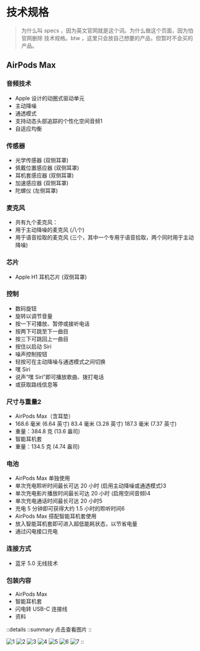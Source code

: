 # 技术规格

> 为什么叫 specs ，因为英文官网就是这个词。为什么做这个页面，因为怕官网删除 技术规格。btw ，这里只会放自己想要的产品，但暂时不会买的产品。

## AirPods Max

### 音频技术

- Apple 设计的动圈式驱动单元
- 主动降噪
- 通透模式
- 支持动态头部追踪的个性化空间音频1
- 自适应均衡

### 传感器

- 光学传感器 (双侧耳罩)
- 佩戴位置感应器 (双侧耳罩)
- 耳机套感应器 (双侧耳罩)
- 加速感应器 (双侧耳罩)
- 陀螺仪 (左侧耳罩)

### 麦克风

- 共有九个麦克风：
- 用于主动降噪的麦克风 (八个)
- 用于语音拾取的麦克风 (三个，其中一个专用于语音拾取，两个同时用于主动降噪)

### 芯片

- Apple H1 耳机芯片 (双侧耳罩)

### 控制

- 数码旋钮
- 旋转以调节音量
- 按一下可播放、暂停或接听电话
- 按两下可跳至下一曲目
- 按三下可跳回上一曲目
- 按住以启动 Siri
- 噪声控制按钮
- 轻按可在主动降噪与通透模式之间切换
- 嘿 Siri
- 说声“嘿 Siri”即可播放歌曲、拨打电话
- 或获取路线信息等

### 尺寸与重量2

- AirPods Max（含耳垫）
- 168.6 毫米 (6.64 英寸)   83.4 毫米 (3.28 英寸) 187.3 毫米 (7.37 英寸)
- 重量：384.8 克 (13.6 盎司)
- 智能耳机套
- 重量：134.5 克 (4.74 盎司)

### 电池

- AirPods Max 单独使用
- 单次充电聆听时间最长可达 20 小时 (启用主动降噪或通透模式)3
- 单次充电影片播放时间最长可达 20 小时 (启用空间音频)4
- 单次充电通话时间最长可达 20 小时5
- 充电 5 分钟即可获得大约 1.5 小时的聆听时间6
- AirPods Max 搭配智能耳机套使用
- 放入智能耳机套即可进入超低能耗状态，以节省电量
- 通过闪电接口充电

### 连接方式

- 蓝牙 5.0 无线技术

### 包装内容

- AirPods Max
- 智能耳机套
- 闪电转 USB-C 连接线
- 资料

::details
    ::summary
    点击查看图片
    ::

![1](/apple/specs/airpods-max/color/green.jpg)
![2](/apple/specs/airpods-max/color/silver.jpg)
![3](/apple/specs/airpods-max/color/pink.jpg)
![4](/apple/specs/airpods-max/color/sky_blue.jpg)
![5](/apple/specs/airpods-max/color/space_gray.jpg)
![6](/apple/specs/airpods-max/content.png)
![7](/apple/specs/airpods-max/tip.png)
::
